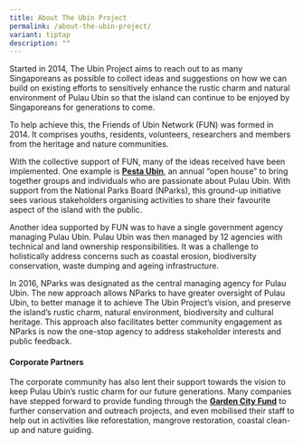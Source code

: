 ```yaml
---
title: About The Ubin Project
permalink: /about-the-ubin-project/
variant: tiptap
description: ""
---
```

<p>Started in 2014, The Ubin Project aims to reach out to as many Singaporeans
as possible to collect ideas and suggestions on how we can build on existing
efforts to sensitively enhance the rustic charm and natural environment
of Pulau Ubin so that the island can continue to be enjoyed by Singaporeans
for generations to come.</p>
<p>To help achieve this, the Friends of Ubin Network (FUN) was formed in
2014. It comprises youths, residents, volunteers, researchers and members
from the heritage and nature communities.</p>
<p>With the collective support of FUN, many of the ideas received have been
implemented. One example is <strong><a href="https://www.nparks.gov.sg/activities/events-and-workshops/2020/9/pesta-ubin-and-ubin-day-2020" rel="noopener noreferrer" target="_blank">Pesta Ubin</a></strong>,
an annual “open house” to bring together groups and individuals who are
passionate about Pulau Ubin. With support from the National Parks Board
(NParks), this ground-up initiative sees various stakeholders organising
activities to share their favourite aspect of the island with the public.</p>
<p>Another idea supported by FUN was to have a single government agency managing
Pulau Ubin. Pulau Ubin was then managed by 12 agencies with technical and
land ownership responsibilities. It was a challenge to holistically address
concerns such as coastal erosion, biodiversity conservation, waste dumping
and ageing infrastructure.</p>
<p>In 2016, NParks was designated as the central managing agency for Pulau
Ubin. The new approach allows NParks to have greater oversight of Pulau
Ubin, to better manage it to achieve The Ubin Project’s vision, and preserve
the island’s rustic charm, natural environment, biodiversity and cultural
heritage. This approach also facilitates better community engagement as
NParks is now the one-stop agency to address stakeholder interests and
public feedback.</p>
<p></p>
<h4>Corporate Partners</h4>
<p>The corporate community has also lent their support towards the vision
to keep Pulau Ubin’s rustic charm for our future generations. Many companies
have stepped forward to provide funding through the <strong><a href="https://www.gardencityfund.gov.sg/" rel="noopener noreferrer" target="_blank">Garden City Fund</a></strong> to
further conservation and outreach projects, and even mobilised their staff
to help out in activities like reforestation, mangrove restoration, coastal
clean-up and nature guiding.</p>